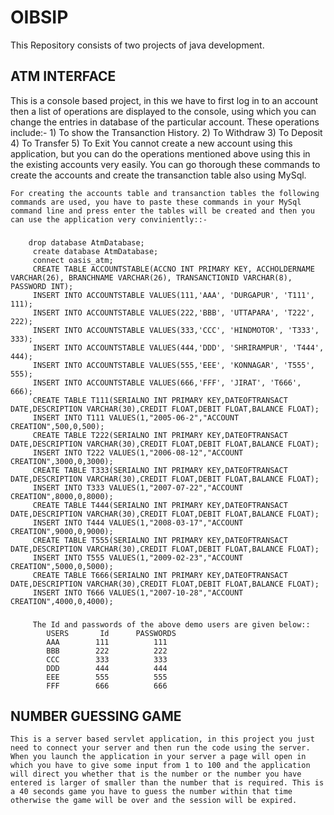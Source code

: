 # OIBSIP
This Repository consists of two projects of java development.

## ATM INTERFACE
This is a console based project, in this we have to first log in to an account then a list of operations are displayed to the console, using which you can change the entries in database of the particular account. These operations include:-
    1) To show the Transanction History.
    2) To Withdraw
    3) To Deposit
    4) To Transfer
    5) To Exit
You cannot create a new account using this application, but you can do the operations mentioned above using this in the existing accounts very easily.
You can go thorough these commands to create the accounts and create the transanction table also using MySql.
    
    For creating the accounts table and transanction tables the following commands are used, you have to paste these commands in your MySql command line and press enter the tables will be created and then you can use the application very conviniently::-
###
        drop database AtmDatabase;
         create database AtmDatabase;
         connect oasis_atm;
         CREATE TABLE ACCOUNTSTABLE(ACCNO INT PRIMARY KEY, ACCHOLDERNAME VARCHAR(26), BRANCHNAME VARCHAR(26), TRANSANCTIONID VARCHAR(8), PASSWORD INT);
         INSERT INTO ACCOUNTSTABLE VALUES(111,'AAA', 'DURGAPUR', 'T111', 111);
         INSERT INTO ACCOUNTSTABLE VALUES(222,'BBB', 'UTTAPARA', 'T222', 222);
         INSERT INTO ACCOUNTSTABLE VALUES(333,'CCC', 'HINDMOTOR', 'T333', 333);
         INSERT INTO ACCOUNTSTABLE VALUES(444,'DDD', 'SHRIRAMPUR', 'T444', 444);
         INSERT INTO ACCOUNTSTABLE VALUES(555,'EEE', 'KONNAGAR', 'T555', 555);
         INSERT INTO ACCOUNTSTABLE VALUES(666,'FFF', 'JIRAT', 'T666', 666);
         CREATE TABLE T111(SERIALNO INT PRIMARY KEY,DATEOFTRANSACT DATE,DESCRIPTION VARCHAR(30),CREDIT FLOAT,DEBIT FLOAT,BALANCE FLOAT);
         INSERT INTO T111 VALUES(1,"2005-06-2","ACCOUNT CREATION",500,0,500);
         CREATE TABLE T222(SERIALNO INT PRIMARY KEY,DATEOFTRANSACT DATE,DESCRIPTION VARCHAR(30),CREDIT FLOAT,DEBIT FLOAT,BALANCE FLOAT);
         INSERT INTO T222 VALUES(1,"2006-08-12","ACCOUNT CREATION",3000,0,3000);
         CREATE TABLE T333(SERIALNO INT PRIMARY KEY,DATEOFTRANSACT DATE,DESCRIPTION VARCHAR(30),CREDIT FLOAT,DEBIT FLOAT,BALANCE FLOAT);
         INSERT INTO T333 VALUES(1,"2007-07-22","ACCOUNT CREATION",8000,0,8000);
         CREATE TABLE T444(SERIALNO INT PRIMARY KEY,DATEOFTRANSACT DATE,DESCRIPTION VARCHAR(30),CREDIT FLOAT,DEBIT FLOAT,BALANCE FLOAT);
         INSERT INTO T444 VALUES(1,"2008-03-17","ACCOUNT CREATION",9000,0,9000);
         CREATE TABLE T555(SERIALNO INT PRIMARY KEY,DATEOFTRANSACT DATE,DESCRIPTION VARCHAR(30),CREDIT FLOAT,DEBIT FLOAT,BALANCE FLOAT);
         INSERT INTO T555 VALUES(1,"2009-02-23","ACCOUNT CREATION",5000,0,5000);
         CREATE TABLE T666(SERIALNO INT PRIMARY KEY,DATEOFTRANSACT DATE,DESCRIPTION VARCHAR(30),CREDIT FLOAT,DEBIT FLOAT,BALANCE FLOAT);
         INSERT INTO T666 VALUES(1,"2007-10-28","ACCOUNT CREATION",4000,0,4000);
 ###        
         The Id and passwords of the above demo users are given below::
            USERS       Id      PASSWORDS
            AAA        111          111
            BBB        222          222
            CCC        333          333
            DDD        444          444
            EEE        555          555
            FFF        666          666
    
## NUMBER GUESSING GAME
    This is a server based servlet application, in this project you just need to connect your server and then run the code using the server.
    When you launch the application in your server a page will open in which you have to give some input from 1 to 100 and the application will direct you whether that is the number or the number you have entered is larger of smaller than the number that is required. This is a 40 seconds game you have to guess the number within that time otherwise the game will be over and the session will be expired.